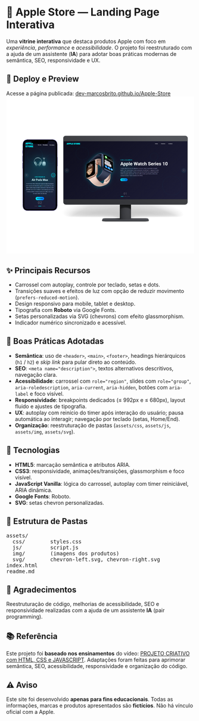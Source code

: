 <h1>🍏 Apple Store — Landing Page Interativa</h1>

<p>
  Uma <strong>vitrine interativa</strong> que destaca produtos Apple com foco em
  <em>experiência</em>, <em>performance</em> e <em>acessibilidade</em>. O projeto foi
  reestruturado com a ajuda de um assistente (<strong>IA</strong>) para adotar boas práticas modernas de semântica, SEO, responsividade e UX.
</p>

<h2>🔗 Deploy e Preview</h2>
<p>
  Acesse a página publicada: 
  <a href="https://dev-marcosbrito.github.io/Apple-Store/" target="_blank" rel="noopener noreferrer">dev-marcosbrito.github.io/Apple-Store</a> 
  
  <img src="https://github.com/Dev-MarcosBrito/Apple-Store/blob/main/assets/img/preview-mockups.png?raw=true">
</p>

<h2>✨ Principais Recursos</h2>
<ul>
  <li>Carrossel com autoplay, controle por teclado, setas e dots.</li>
  <li>Transições suaves e efeitos de luz com opção de reduzir movimento (<code>prefers-reduced-motion</code>).</li>
  <li>Design responsivo para mobile, tablet e desktop.</li>
  <li>Tipografia com <strong>Roboto</strong> via Google Fonts.</li>
  <li>Setas personalizadas via SVG (chevrons) com efeito glassmorphism.</li>
  <li>Indicador numérico sincronizado e acessível.</li>
</ul>

<h2>🧭 Boas Práticas Adotadas</h2>
<ul>
  <li><strong>Semântica</strong>: uso de <code>&lt;header&gt;</code>, <code>&lt;main&gt;</code>, <code>&lt;footer&gt;</code>, headings hierárquicos (<code>h1</code> / <code>h2</code>) e <em>skip link</em> para pular direto ao conteúdo.</li>
  <li><strong>SEO</strong>: <code>&lt;meta name="description"&gt;</code>, textos alternativos descritivos, navegação clara.</li>
  <li><strong>Acessibilidade</strong>: carrossel com <code>role="region"</code>, slides com <code>role="group"</code>, <code>aria-roledescription</code>, <code>aria-current</code>, <code>aria-hidden</code>, botões com <code>aria-label</code> e foco visível.</li>
  <li><strong>Responsividade</strong>: breakpoints dedicados (≤ 992px e ≤ 680px), layout fluido e ajustes de tipografia.</li>
  <li><strong>UX</strong>: autoplay com reinício do timer após interação do usuário; pausa automática ao interagir; navegação por teclado (setas, Home/End).</li>
  <li><strong>Organização</strong>: reestruturação de pastas (<code>assets/css</code>, <code>assets/js</code>, <code>assets/img</code>, <code>assets/svg</code>).</li>
</ul>

<h2>🧩 Tecnologias</h2>
<ul>
  <li><strong>HTML5</strong>: marcação semântica e atributos ARIA.</li>
  <li><strong>CSS3</strong>: responsividade, animações/transições, glassmorphism e foco visível.</li>
  <li><strong>JavaScript Vanilla</strong>: lógica do carrossel, autoplay com timer reiniciável, ARIA dinâmica.</li>
  <li><strong>Google Fonts</strong>: Roboto.</li>
  <li><strong>SVG</strong>: setas chevron personalizadas.</li>
</ul>

<h2>📁 Estrutura de Pastas</h2>
<pre>
assets/
  css/        styles.css
  js/         script.js
  img/        (imagens dos produtos)
  svg/        chevron-left.svg, chevron-right.svg
index.html
readme.md
</pre>

<h2>🤝 Agradecimentos</h2>
<p>
  Reestruturação de código, melhorias de acessibilidade, SEO e responsividade realizadas com a ajuda de um assistente <strong>IA</strong> (pair programming).
</p>

<h2>📚 Referência</h2>
<p>
  Este projeto foi <strong>baseado nos ensinamentos</strong> do vídeo:
  <a href="https://youtu.be/o_yiPCiwzUs?si=5hAv0MJd1AqGTziA" target="_blank" rel="noopener noreferrer">PROJETO CRIATIVO com HTML, CSS e JAVASCRIPT</a>.
  Adaptações foram feitas para aprimorar semântica, SEO, acessibilidade, responsividade e organização do código.
 </p>

<h2>⚠️ Aviso</h2>
<p>
  Este site foi desenvolvido <strong>apenas para fins educacionais</strong>. Todas as informações, marcas e produtos apresentados são <strong>fictícios</strong>.
  Não há vínculo oficial com a Apple.
</p>
